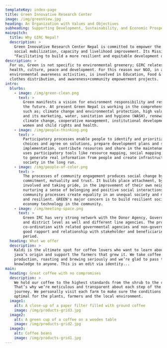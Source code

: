 ```yaml
---
templateKey: index-page
title: Green Innovative Research Center
image: /img/greenView.jpg
heading: An Organization with Values and Objectives
subheading: Supporting Development, Sustainability, and Economic Prosperity
mainpitch:
  title: Why GIRC Nepal?
  description: >
    Green Innovative Research Center Nepal is committed to empower the deprived group of society through awareness,
    social mobilization, capacity and livelihood improvement. Its Mission Statement is
    "Facilitating to build a more resilient and equitable development of societies in Nepal".
description: >
  For us, Green is not specific to environmental greenery; GIRC relates the word green to food, shelter,
  health, culture, peace and development. For this reason our NGO, in addition to plantation &
  environmental awareness activities, is involved in Education, Food &
  clothes distribution, and awareness+community empowerment projects.
intro:
  blurbs:
    - image: /img/green-clean.png
      text: >
        Green manifests a vision for environment responsibility and resources efficiency to build resilient society in
        the future. At present Green Nepal is working in the comprehensive sector
        such as; climate change and environmental protection, high value agriculture products
        and its marketing, water, sanitation and hygiene (WASH), renewable energy technology,
        climate change, cooperative management, institutional development, social mobilization,
        women and child rights and health.
    - image: /img/people-thinking.png
      text: >
        Participatory processes enable people to identify and prioritize their concerns, make
        choices and agree on solutions, prepare development plans and strategies for
        implementation, contribute resources and share in the maintenance of facilities. GREEN
        uses participatory tools like resource mapping, social mapping, problem tree, matrix ,etc,
        to generate real information from people and create infrastructure that is sustainable for
        society in the long run.
    - image: /img/people-of-color.png
      text: >
        The processes of community engagement produces social change by creating solidarity,
        commitment, mutuality and trust. It builds place attachment, by getting communities
        involved and taking pride, in the improvement of their own neighborhoods. By
        nurturing a sense of belonging and positive social interactions and institutions,
        community processes create equality in an unequal society and make people capable
        and resilient. GREEN's major concern is to build resilient society by using local and
        economy technology in the community.
    - image: /img/meeting-space.png
      text: >
        Green IRC has very strong network with the Donor Agency, Governmental organization at central
        and district level as well and different line agencies. The programmes are implemented in
        co-ordination with related governmental agencies and non-governmental supporters. Green Nepal has also gained very
        good rapport and relationship with stakeholder and beneficiaries throughout its working
        period.
  heading: What we offer
  description: >
    Kaldi is the ultimate spot for coffee lovers who want to learn about their
    java’s origin and support the farmers that grew it. We take coffee
    production, roasting and brewing seriously and we’re glad to pass that
    knowledge to anyone. This is an edit via identity...
main:
  heading: Great coffee with no compromises
  description: >
    We hold our coffee to the highest standards from the shrub to the cup.
    That’s why we’re meticulous and transparent about each step of the coffee’s
    journey. We personally visit each farm to make sure the conditions are
    optimal for the plants, farmers and the local environment.
  image1:
    alt: A close-up of a paper filter filled with ground coffee
    image: /img/products-grid3.jpg
  image2:
    alt: A green cup of a coffee on a wooden table
    image: /img/products-grid2.jpg
  image3:
    alt: Coffee beans
    image: /img/products-grid1.jpg
---
```

